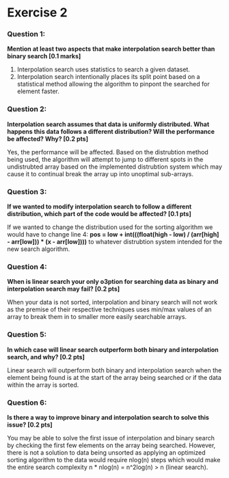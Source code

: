 # Exercise 2

### Question 1:

__Mention at least two aspects that make interpolation search better
than binary search [0.1 marks]__

1. Interpolation search uses statistics to search a given dataset.
2. Interpolation search intentionally places its split point based on a statistical method allowing the algorithm to pinpont the searched for element faster.

### Question 2:

__Interpolation search assumes that data is uniformly distributed.
What happens this data follows a different distribution? Will the
performance be affected? Why? [0.2 pts]__

Yes, the performance will be affected. Based on the distrubtion method being used, the algorithm will attempt to jump to different spots in the undistrubted array based on the implemented distrubtion system which may cause it to continual break the array up into unoptimal sub-arrays.

### Question 3:

__If we wanted to modify interpolation search to follow a different
distribution, which part of the code would be affected? [0.1 pts]__

If we wanted to change the distribution used for the sorting algorithm we would have to change line 4: __pos = low + int(((float(high - low) / (arr[high] - arr[low])) * (x - arr[low])))__ to whatever distrubtion system intended for the new search algorithm.

### Question 4:

__When is linear search your only o3ption for searching data as
binary and interpolation search may fail? [0.2 pts]__

When your data is not sorted, interpolation and binary search will not work as the premise of their respective techniques uses min/max values of an array to break them in to smaller more easily searchable arrays.

### Question 5:

__In which case will linear search outperform both binary and
interpolation search, and why? [0.2 pts]__

Linear search will outperform both binary and interpolation search when the element being found is at the start of the array being searched or if the data within the array is sorted.

### Question 6:

__Is there a way to improve binary and interpolation search to solve
this issue? [0.2 pts]__

You may be able to solve the first issue of interpolation and binary search by checking the first few elements on the array being searched. However, there is not a solution to data being unsorted as applying an optimized sorting algorithm to the data would require nlog(n) steps which would make the entire search complexity n * nlog(n) = n^2log(n) > n (linear search).